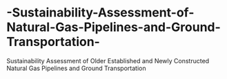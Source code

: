 # -Sustainability-Assessment-of-Natural-Gas-Pipelines-and-Ground-Transportation-
 Sustainability Assessment of Older Established and Newly Constructed Natural Gas  Pipelines and Ground Transportation  
